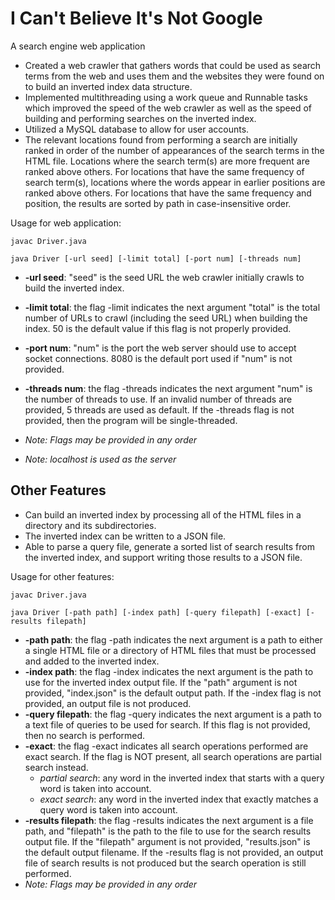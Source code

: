 # I Can't Believe It's Not Google

A search engine web application

* Created a web crawler that gathers words that could be used as search terms from the web and uses them and the websites they were found on to build an inverted index data structure.
* Implemented multithreading using a work queue and Runnable tasks which improved the speed of the web crawler as well as the speed of building and performing searches on the inverted index.
* Utilized a MySQL database to allow for user accounts.
* The relevant locations found from performing a search are initially ranked in order of the number of appearances of the search terms in the HTML file. Locations where the search term(s) are more frequent are ranked above others. For locations that have the same frequency of search term(s), locations where the words appear in earlier positions are ranked above others. For locations that have the same frequency and position, the results are sorted by path in case-insensitive order.

Usage for web application:
```
javac Driver.java

java Driver [-url seed] [-limit total] [-port num] [-threads num]
```
* **-url seed**: "seed" is the seed URL the web crawler initially crawls to build the inverted index.
* **-limit total**: the flag -limit indicates the next argument "total" is the total number of URLs to crawl (including the seed URL) when building the index. 50 is the default value if this flag is not properly provided.
* **-port num**: "num" is the port the web server should use to accept socket connections. 8080 is the default port used if "num" is not provided.
* **-threads num**: the flag -threads indicates the next argument "num" is the number of threads to use. If an invalid number of threads are provided, 5 threads are used as default. If the -threads flag is not provided, then the program will be single-threaded.

* *Note: Flags may be provided in any order*
* *Note: localhost is used as the server*

## Other Features

* Can build an inverted index by processing all of the HTML files in a directory and its subdirectories.
* The inverted index can be written to a JSON file.
* Able to parse a query file, generate a sorted list of search results from the inverted index, and support writing those results to a JSON file. 

Usage for other features:
```
javac Driver.java

java Driver [-path path] [-index path] [-query filepath] [-exact] [-results filepath]
```
* **-path path**: the flag -path indicates the next argument is a path to either a single HTML file or a directory of HTML files that must be processed and added to the inverted index.
* **-index path**: the flag -index indicates the next argument is the path to use for the inverted index output file. If the "path" argument is not provided, "index.json" is the default output path. If the -index flag is not provided, an output file is not produced.
* **-query filepath**: the flag -query indicates the next argument is a path to a text file of queries to be used for search. If this flag is not provided, then no search is performed.
* **-exact**: the flag -exact indicates all search operations performed are exact search. If the flag is NOT present, all search operations are partial search instead.
    * *partial search*: any word in the inverted index that starts with a query word is taken into account.
    * *exact search*: any word in the inverted index that exactly matches a query word is taken into account.
* **-results filepath**: the flag -results indicates the next argument is a file path, and "filepath" is the path to the file to use for the search results output file. If the "filepath" argument is not provided, "results.json" is the default output filename. If the -results flag is not provided, an output file of search results is not produced but the search operation is still performed.
* *Note: Flags may be provided in any order*
